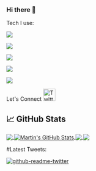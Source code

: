 ### Hi there 👋

Tech I use:

![](https://img.shields.io/badge/Code-HTML5-informational?style=flat&logo=<HTML>&logoColor=white&color=f06529
)
  
![](https://img.shields.io/badge/Code-CSS-informational?style=flat&logo=<HTML>&logoColor=white&color=264de4
)
  
![](https://img.shields.io/badge/Code-Javascript-informational?style=flat&logo=<HTML>&logoColor=white&color=f06529
)
  
![](https://img.shields.io/badge/Code-Python-informational?style=flat&logo=<HTML>&logoColor=white&color=f06529
)
  
![](https://img.shields.io/badge/Code-SQL-informational?style=flat&logo=<HTML>&logoColor=white&color=f06529
)
  
Let's Connect
  <a href="https://twitter.com/BushmanWebDev"><img width="32px" alt="Twitter" title="Twitter" src="https://i.imgur.com/OXZM1L6.png"/></a>
  &#8287;&#8287;&#8287;&#8287;&#8287;

  ## &#x1f4c8; GitHub Stats

<a href="https://github.com/Alan-Bushell/Alan-Bushell">
  <img align="center" src="https://github-readme-stats.vercel.app/api/top-langs/?username=Alan-Bushell&hide=java,html,tex&title_color=ffffff&text_color=c9cacc&icon_color=2bbc8a&bg_color=1d1f21&langs_count=3" />
</a>
<a href="https://github.com/Alan-Bushell/Alan-Bushell">
  <img align="center" src="https://github-readme-stats.vercel.app/api?username=Alan-Bushell&show_icons=true&line_height=27&count_private=true&title_color=ffffff&text_color=c9cacc&icon_color=2bbc8a&bg_color=1d1f21" alt="Martin's GitHub Stats" />
</a>

<a href="https://github.com/Alan-Bushell/tile-loader">
  <img align="center" src="https://github-readme-stats.vercel.app/api/pin/?username=Alan-Bushell&repo=tile-loader&title_color=ffffff&text_color=c9cacc&icon_color=2bbc8a&bg_color=1d1f21" />
</a>


<a href="https://github.com/Alan-Bushell/toggle-switch-testing">
  <img align="center" src="https://github-readme-stats.vercel.app/api/pin/?username=Alan-Bushell&repo=toggle-switch-testing&title_color=ffffff&text_color=c9cacc&icon_color=2bbc8a&bg_color=1d1f21" />
</a>    

<!-- links to social media icons -->

<!-- icons with padding -->

[1.1]: http://i.imgur.com/tXSoThF.png (twitter icon with padding)
[2.1]: http://i.imgur.com/0o48UoR.png (github icon with padding)

<!-- icons without padding -->

[1.2]: http://i.imgur.com/wWzX9uB.png (twitter icon without padding)
[2.2]: http://i.imgur.com/9I6NRUm.png (github icon without padding)
[3.2]: https://raw.githubusercontent.com/MartinHeinz/MartinHeinz/master/linkedin-3-16.png (LinkedIn icon without padding)


<!-- links to your social media accounts -->

[1]: https://twitter.com/BushmanWebDev
[2]: https://github.com/Alan-Bushell
[3]: https://www.linkedin.com/Bushell23
  
#Latest Tweets:
  
  [![github-readme-twitter](https://github-readme-twitter.gazf.vercel.app/api?id=BushmanWebDev)](https://github.com/gazf/github-readme-twitter)



<!-- Resources -->
<!-- Icons: https://simpleicons.org/ -->
<!-- GitHub Stats: https://github.com/anuraghazra/github-readme-stats -->
<!-- Emojis: https://emojipedia.org/emoji/ -->
<!-- HTML Emojis: https://www.fileformat.info/index.htm -->
<!-- Shields: https://shields.io/ -->
<!-- Awesome GitHub Profile README: https://github.com/abhisheknaiidu/awesome-github-profile-readme -->


<!--
**Alan-Bushell/Alan-Bushell** is a ✨ _special_ ✨ repository because its `README.md` (this file) appears on your GitHub profile.

Here are some ideas to get you started:

- 🔭 I’m currently working on ...
- 🌱 I’m currently learning ...
- 👯 I’m looking to collaborate on ...
- 🤔 I’m looking for help with ...
- 💬 Ask me about ...
- 📫 How to reach me: ...
- 😄 Pronouns: ...
- ⚡ Fun fact: ...
-->
